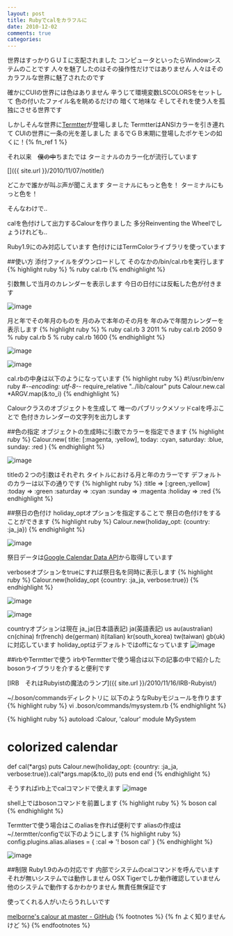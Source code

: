 ```yaml
---
layout: post
title: Rubyでcalをカラフルに
date: 2010-12-02
comments: true
categories:
---
```



世界はすっかりＧＵＩに支配されました
コンピュータといったらWindowシステムのことです
人々を魅了したのはその操作性だけではありません
人々はそのカラフルな世界に魅了されたのです

確かにCUIの世界には色はありません
辛うじて環境変数LSCOLORSをセットして
色の付いたファイル名を眺めるだけの
暗くて地味な
そしてそれを使う人を孤独にさせる世界です

しかしそんな世界に[Termtter](http://termtter.org/)が登場しました
TermtterはANSIカラーを引き連れて
CUIの世界に一条の光を差しました
まるでＧＢ末期に登場したポケモンの如くに！{% fn_ref 1 %}

それ以来　<del datetime="2010-12-02T22:19:40+09:00">僕の中</del>ちまたでは
ターミナルのカラー化が流行しています

[]({{ site.url }}/2010/11/07/notitle/) 

どこかで誰かが叫ぶ声が聞こえます
ターミナルにもっと色を！
ターミナルにもっと色を！

そんなわけで..

calを色付けして出力するCalourを作りました
多分Reinventing the Wheelでしょうけれども..

Ruby1.9にのみ対応しています
色付けにはTermColorライブラリを使っています

##使い方
添付ファイルをダウンロードして
そのなかの/bin/cal.rbを実行します
{% highlight ruby %}
% ruby cal.rb
{% endhighlight %}

引数無しで当月のカレンダーを表示します
今日の日付には反転した色が付きます

![image](http://img.f.hatena.ne.jp/images/fotolife/k/keyesberry/20101202/20101202215308.png)


月と年でその年月のものを
月のみで本年のその月を
年のみで年間カレンダーを表示します
{% highlight ruby %}
% ruby cal.rb 3 2011
% ruby cal.rb 2050 9
% ruby cal.rb 5
% ruby cal.rb 1600
{% endhighlight %}

![image](http://img.f.hatena.ne.jp/images/fotolife/k/keyesberry/20101202/20101202215257.png)

![image](http://img.f.hatena.ne.jp/images/fotolife/k/keyesberry/20101202/20101202215258.png)


cal.rbの中身は以下のようになっています
{% highlight ruby %}
#!/usr/bin/env ruby
#-*-encoding: utf-8-*-
require_relative "../lib/calour"
puts Calour.new.cal *ARGV.map(&:to_i)
{% endhighlight %}

Calourクラスのオブジェクトを生成して
唯一のパブリックメソッドcalを呼ぶことで
色付きカレンダーの文字列を出力します

##色の指定
オブジェクトの生成時に引数でカラーを指定できます
{% highlight ruby %}
Calour.new( title: [:magenta, :yellow],
            today: :cyan,
            saturday: :blue,
            sunday: :red )
{% endhighlight %}

![image](http://img.f.hatena.ne.jp/images/fotolife/k/keyesberry/20101202/20101202215259.png)


titleの２つの引数はそれぞれ
タイトルにおける月と年のカラーです
デフォルトのカラーは以下の通りです
{% highlight ruby %}
  :title =>  [:green,:yellow]
  :today =>  :green
  :saturday =>  :cyan
  :sunday =>  :magenta
  :holiday =>  :red
{% endhighlight %}

##祭日の色付け
holiday_optオプションを指定することで
祭日の色付けをすることができます
{% highlight ruby %}
Calour.new(holiday_opt: {country: :ja_ja})
{% endhighlight %}

![image](http://img.f.hatena.ne.jp/images/fotolife/k/keyesberry/20101202/20101202215301.png)


祭日データは[Google Calendar Data API](http://code.google.com/apis/calendar/)から取得しています

verboseオプションをtrueにすれば祭日名を同時に表示します
{% highlight ruby %}
Calour.new(holiday_opt {country: :ja_ja, verbose:true})
{% endhighlight %}

![image](http://img.f.hatena.ne.jp/images/fotolife/k/keyesberry/20101202/20101202215302.png)

![image](http://img.f.hatena.ne.jp/images/fotolife/k/keyesberry/20101202/20101202215303.png)


countryオプションは現在 ja_ja(日本語表記) ja(英語表記) us
au(australian) cn(china) fr(french) de(german) it(italian)
kr(south_korea) tw(taiwan) gb(uk) に対応しています
holiday_optはデフォルトではoffになっています
![image](http://img.f.hatena.ne.jp/images/fotolife/k/keyesberry/20101202/20101202215304.png)


##irbやTermtterで使う
irbやTermtterで使う場合は以下の記事の中で紹介した
bosonライブラリを介すると便利です

[IRB　それはRubyistの魔法のランプ]({{ site.url }}/2010/11/16/IRB-Rubyist/) 

~/.boson/commandsディレクトリに
以下のようなRubyモジュールを作ります
{% highlight ruby %}
 vi .boson/commands/mysystem.rb
{% endhighlight %}

{% highlight ruby %}
autoload :Calour, 'calour'
module MySystem
  # colorized calendar
  def cal(*args)
    puts Calour.new(holiday_opt: {country: :ja_ja, verbose:true}).cal(*args.map(&:to_i))
    puts
  end
end
{% endhighlight %}

そうすればirb上でcalコマンドで使えます
![image](http://img.f.hatena.ne.jp/images/fotolife/k/keyesberry/20101202/20101202215305.png)


shell上ではbosonコマンドを前置します
{% highlight ruby %}
% boson cal
{% endhighlight %}

Termtterで使う場合はこのaliasを作れば便利です
aliasの作成は~/.termtter/configで以下のようにします
{% highlight ruby %}
config.plugins.alias.aliases = {
    :cal => '! boson cal'
}
{% endhighlight %}

![image](http://img.f.hatena.ne.jp/images/fotolife/k/keyesberry/20101202/20101202215307.png)


##制限
Ruby1.9のみの対応です
内部でシステムのcalコマンドを呼んでいます
それが無いシステムでは動作しません
OSX Tigerでしか動作確認していません
他のシステムで動作するかわかりません
無責任無保証です

使ってくれる人がいたらうれしいです

[melborne's calour at master - GitHub](https://github.com/melborne/calour)
{% footnotes %}
   {% fn よく知りませんけど %}
{% endfootnotes %}
